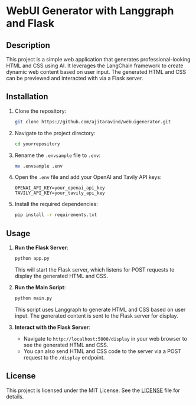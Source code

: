 # WebUI Generator with Langgraph and Flask

## Description

This project is a simple web application that generates professional-looking HTML and CSS using AI. It leverages the LangChain framework to create dynamic web content based on user input. The generated HTML and CSS can be previewed and interacted with via a Flask server.

## Installation

1. Clone the repository:

   ```bash
   git clone https://github.com/ajitaravind/webuigenerator.git
   ```

2. Navigate to the project directory:

   ```bash
   cd yourrepository
   ```

3. Rename the `.envsample` file to `.env`:
   ```bash
   mv .envsample .env
   ```

4. Open the `.env` file and add your OpenAI and Tavily API keys:
   ```plaintext
   OPENAI_API_KEY=your_openai_api_key
   TAVILY_API_KEY=your_tavily_api_key
   ```

5. Install the required dependencies:
   ```bash
   pip install -r requirements.txt
   ```

## Usage

1. **Run the Flask Server**:

   ```bash
   python app.py
   ```

   This will start the Flask server, which listens for POST requests to display the generated HTML and CSS.

2. **Run the Main Script**:

   ```bash
   python main.py
   ```

   This script uses Langgraph to generate HTML and CSS based on user input. The generated content is sent to the Flask server for display.

3. **Interact with the Flask Server**:
   - Navigate to `http://localhost:5000/display` in your web browser to see the generated HTML and CSS.
   - You can also send HTML and CSS code to the server via a POST request to the `/display` endpoint.

## License

This project is licensed under the MIT License. See the [LICENSE](LICENSE) file for details.
